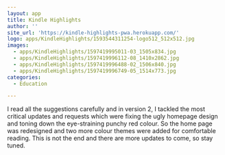 ```yaml
---
layout: app
title: Kindle Highlights
author: ''
site_url: 'https://kindle-highlights-pwa.herokuapp.com/'
logo: apps/KindleHighlights/1593544311254-logo512_512x512.jpg
images:
  - apps/KindleHighlights/1597419995011-03_1505x834.jpg
  - apps/KindleHighlights/1597419996112-08_1410x2862.jpg
  - apps/KindleHighlights/1597419996488-02_1506x840.jpg
  - apps/KindleHighlights/1597419996749-05_1514x773.jpg
categories:
  - Education

---
```

I read all the suggestions carefully and in version 2, I tackled the most critical updates and requests which were fixing the ugly homepage design and toning down the eye-straining punchy red colour. So the home page was redesigned and two more colour themes were added for comfortable reading. This is not the end and there are more updates to come, so stay tuned.
